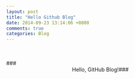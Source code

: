 ```yaml
---
layout: post
title: "Hello Github Blog"
date: 2014-09-23 13:14:06 +0800
comments: true
categories: Blog
---
```

<br>
</br>
###<center> Hello, GitHub Blog!###

